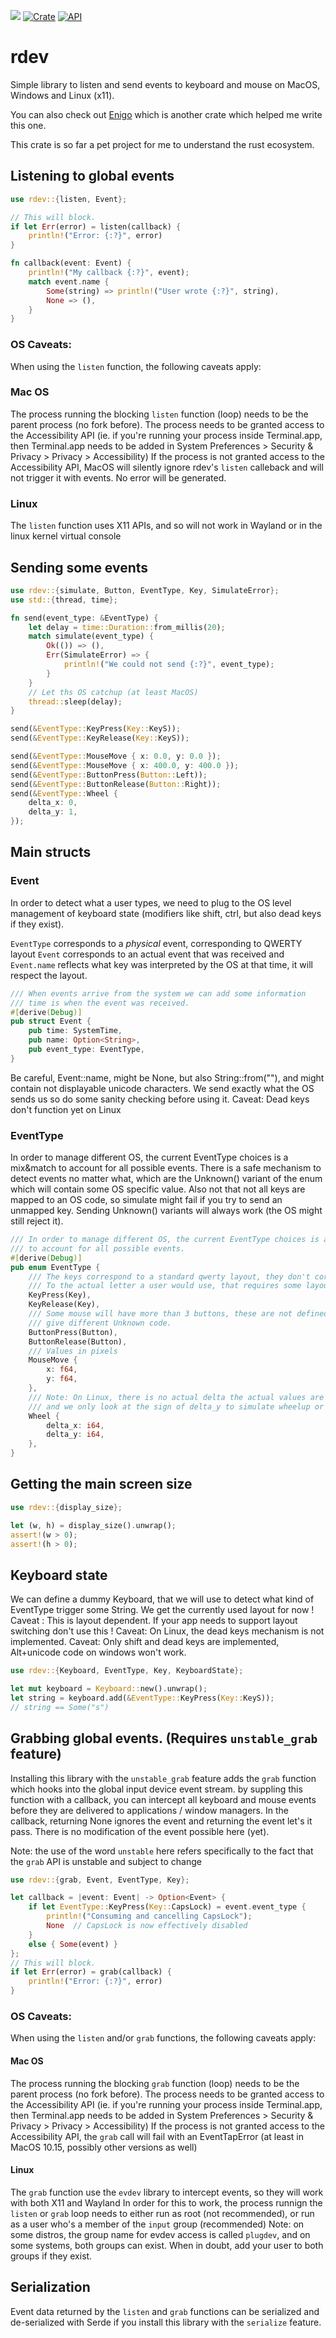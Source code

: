 ![](https://github.com/Narsil/rdev/workflows/build/badge.svg)
[![Crate](https://img.shields.io/crates/v/rdev.svg)](https://crates.io/crates/rdev)
[![API](https://docs.rs/rdev/badge.svg)](https://docs.rs/rdev)

# rdev

Simple library to listen and send events to keyboard and mouse on MacOS, Windows and Linux
(x11).

You can also check out [Enigo](https://github.com/Enigo-rs/Enigo) which is another
crate which helped me write this one.

This crate is so far a pet project for me to understand the rust ecosystem.

## Listening to global events

```rust
use rdev::{listen, Event};

// This will block.
if let Err(error) = listen(callback) {
    println!("Error: {:?}", error)
}

fn callback(event: Event) {
    println!("My callback {:?}", event);
    match event.name {
        Some(string) => println!("User wrote {:?}", string),
        None => (),
    }
}
```

### OS Caveats:
When using the `listen` function, the following caveats apply:

### Mac OS
The process running the blocking `listen` function (loop) needs to be the parent process (no fork before).
The process needs to be granted access to the Accessibility API (ie. if you're running your process
inside Terminal.app, then Terminal.app needs to be added in
System Preferences > Security & Privacy > Privacy > Accessibility)
If the process is not granted access to the Accessibility API, MacOS will silently ignore rdev's
`listen` calleback and will not trigger it with events. No error will be generated.

### Linux
The `listen` function uses X11 APIs, and so will not work in Wayland or in the linux kernel virtual console

## Sending some events

```rust
use rdev::{simulate, Button, EventType, Key, SimulateError};
use std::{thread, time};

fn send(event_type: &EventType) {
    let delay = time::Duration::from_millis(20);
    match simulate(event_type) {
        Ok(()) => (),
        Err(SimulateError) => {
            println!("We could not send {:?}", event_type);
        }
    }
    // Let ths OS catchup (at least MacOS)
    thread::sleep(delay);
}

send(&EventType::KeyPress(Key::KeyS));
send(&EventType::KeyRelease(Key::KeyS));

send(&EventType::MouseMove { x: 0.0, y: 0.0 });
send(&EventType::MouseMove { x: 400.0, y: 400.0 });
send(&EventType::ButtonPress(Button::Left));
send(&EventType::ButtonRelease(Button::Right));
send(&EventType::Wheel {
    delta_x: 0,
    delta_y: 1,
});
```
## Main structs
### Event

In order to detect what a user types, we need to plug to the OS level management
of keyboard state (modifiers like shift, ctrl, but also dead keys if they exist).

`EventType` corresponds to a *physical* event, corresponding to QWERTY layout
`Event` corresponds to an actual event that was received and `Event.name` reflects
what key was interpreted by the OS at that time, it will respect the layout.

```rust
/// When events arrive from the system we can add some information
/// time is when the event was received.
#[derive(Debug)]
pub struct Event {
    pub time: SystemTime,
    pub name: Option<String>,
    pub event_type: EventType,
}
```

Be careful, Event::name, might be None, but also String::from(""), and might contain
not displayable unicode characters. We send exactly what the OS sends us so do some sanity checking
before using it.
Caveat: Dead keys don't function yet on Linux

### EventType

In order to manage different OS, the current EventType choices is a mix&match
to account for all possible events.
There is a safe mechanism to detect events no matter what, which are the
Unknown() variant of the enum which will contain some OS specific value.
Also not that not all keys are mapped to an OS code, so simulate might fail if you
try to send an unmapped key. Sending Unknown() variants will always work (the OS might
still reject it).

```rust
/// In order to manage different OS, the current EventType choices is a mix&match
/// to account for all possible events.
#[derive(Debug)]
pub enum EventType {
    /// The keys correspond to a standard qwerty layout, they don't correspond
    /// To the actual letter a user would use, that requires some layout logic to be added.
    KeyPress(Key),
    KeyRelease(Key),
    /// Some mouse will have more than 3 buttons, these are not defined, and different OS will
    /// give different Unknown code.
    ButtonPress(Button),
    ButtonRelease(Button),
    /// Values in pixels
    MouseMove {
        x: f64,
        y: f64,
    },
    /// Note: On Linux, there is no actual delta the actual values are ignored for delta_x
    /// and we only look at the sign of delta_y to simulate wheelup or wheeldown.
    Wheel {
        delta_x: i64,
        delta_y: i64,
    },
}
```


## Getting the main screen size

```rust
use rdev::{display_size};

let (w, h) = display_size().unwrap();
assert!(w > 0);
assert!(h > 0);
```

## Keyboard state

We can define a dummy Keyboard, that we will use to detect
what kind of EventType trigger some String. We get the currently used
layout for now !
Caveat : This is layout dependent. If your app needs to support
layout switching don't use this !
Caveat: On Linux, the dead keys mechanism is not implemented.
Caveat: Only shift and dead keys are implemented, Alt+unicode code on windows
won't work.

```rust
use rdev::{Keyboard, EventType, Key, KeyboardState};

let mut keyboard = Keyboard::new().unwrap();
let string = keyboard.add(&EventType::KeyPress(Key::KeyS));
// string == Some("s")
```

## Grabbing global events. (Requires `unstable_grab` feature)

Installing this library with the `unstable_grab` feature adds the `grab` function
which hooks into the global input device event stream.
by suppling this function with a callback, you can intercept
all keyboard and mouse events before they are delivered to applications / window managers.
In the callback, returning None ignores the event and returning the event let's it pass.
There is no modification of the event possible here (yet).

Note: the use of the word `unstable` here refers specifically to the fact that the `grab` API is unstable and subject to change

```rust
use rdev::{grab, Event, EventType, Key};

let callback = |event: Event| -> Option<Event> {
    if let EventType::KeyPress(Key::CapsLock) = event.event_type {
        println!("Consuming and cancelling CapsLock");
        None  // CapsLock is now effectively disabled
    }
    else { Some(event) }
};
// This will block.
if let Err(error) = grab(callback) {
    println!("Error: {:?}", error)
}
```

### OS Caveats:
When using the `listen` and/or `grab` functions, the following caveats apply:

#### Mac OS
The process running the blocking `grab` function (loop) needs to be the parent process (no fork before).
The process needs to be granted access to the Accessibility API (ie. if you're running your process
inside Terminal.app, then Terminal.app needs to be added in
System Preferences > Security & Privacy > Privacy > Accessibility)
If the process is not granted access to the Accessibility API, the `grab` call will fail with an
EventTapError (at least in MacOS 10.15, possibly other versions as well)

#### Linux
The `grab` function use the `evdev` library to intercept events, so they will work with both X11 and Wayland
In order for this to work, the process runnign the `listen` or `grab` loop needs to either run as root (not recommended),
or run as a user who's a member of the `input` group (recommended)
Note: on some distros, the group name for evdev access is called `plugdev`, and on some systems, both groups can exist.
When in doubt, add your user to both groups if they exist.

## Serialization

Event data returned by the `listen` and `grab` functions can be serialized and de-serialized with
Serde if you install this library with the `serialize` feature.

